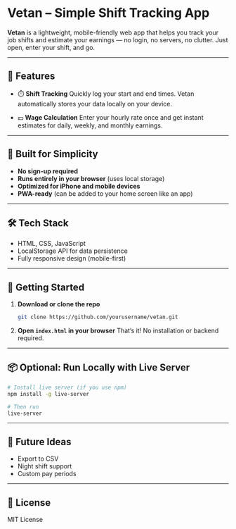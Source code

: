 # Vetan – Simple Shift Tracking App

**Vetan** is a lightweight, mobile-friendly web app that helps you track your job shifts and estimate your earnings — no login, no servers, no clutter. Just open, enter your shift, and go.

---

## 🌟 Features

* ⏱️ **Shift Tracking**
  Quickly log your start and end times. Vetan automatically stores your data locally on your device.

* 💵 **Wage Calculation**
  Enter your hourly rate once and get instant estimates for daily, weekly, and monthly earnings.

---

## 📱 Built for Simplicity

* **No sign-up required**
* **Runs entirely in your browser** (uses local storage)
* **Optimized for iPhone and mobile devices**
* **PWA-ready** (can be added to your home screen like an app)

---

## 🛠️ Tech Stack

* HTML, CSS, JavaScript
* LocalStorage API for data persistence
* Fully responsive design (mobile-first)

---

## 🚀 Getting Started

1. **Download or clone the repo**

   ```bash
   git clone https://github.com/yourusername/vetan.git
   ```

2. **Open `index.html` in your browser**
   That’s it! No installation or backend required.

---

## 📦 Optional: Run Locally with Live Server

```bash
# Install live server (if you use npm)
npm install -g live-server

# Then run
live-server
```

---

## 🧠 Future Ideas

* Export to CSV
* Night shift support
* Custom pay periods

---

## 📄 License

MIT License

